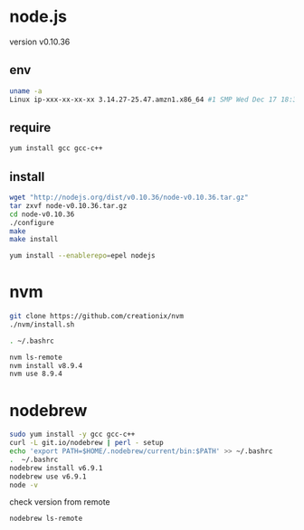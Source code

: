 # node.js

version v0.10.36  
## env
```bash
uname -a
Linux ip-xxx-xx-xx-xx 3.14.27-25.47.amzn1.x86_64 #1 SMP Wed Dec 17 18:36:15 UTC 2014 x86_64 x86_64 x86_64 GNU/Linux
```

## require
```bash
yum install gcc gcc-c++

```

## install

```bash
wget "http://nodejs.org/dist/v0.10.36/node-v0.10.36.tar.gz"
tar zxvf node-v0.10.36.tar.gz
cd node-v0.10.36
./configure
make
make install
```

```bash
yum install --enablerepo=epel nodejs
```


# nvm

```bash
git clone https://github.com/creationix/nvm
./nvm/install.sh

. ~/.bashrc

nvm ls-remote
nvm install v8.9.4
nvm use 8.9.4
```
# nodebrew
```bash
sudo yum install -y gcc gcc-c++
curl -L git.io/nodebrew | perl - setup
echo 'export PATH=$HOME/.nodebrew/current/bin:$PATH' >> ~/.bashrc
.  ~/.bashrc
nodebrew install v6.9.1
nodebrew use v6.9.1
node -v
```
check version from remote
```bash
nodebrew ls-remote
```
